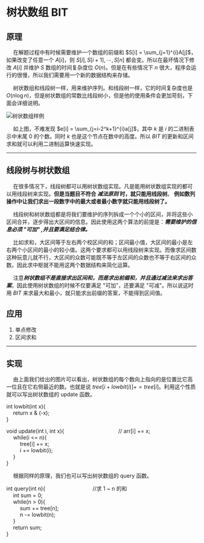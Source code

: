 # 树状数组 BIT

## 原理
&emsp; 在解题过程中有时候需要维护一个数组的前缀和 $S[i] = \sum_{j=1}^{i}A[j]$，如果改变了任意一个 $A[i]$，则 $S[i], S[i+1], \cdots, S[n]$ 都会变。所以在最坏情况下修改 $A[i]$ 并维护 $S$ 数组的时间复杂度位 $O(n)$。但是在有些情况下 $n$ 很大，程序会运行的很慢，所以我们需要用一个新的数据结构来存储。

&emsp; 树状数组和线段树一样，用来维护序列。和线段树一样，它的时间复杂度也是 $O(n\log{n})$，但是树状数组的常数比线段树小，但是他的使用条件会更加苛刻，下面会详细说明。

![树状数组样例](/cpp/practice/2021SummerVacation/August2021/20210809/binaryIndexTreeExample.png)

&emsp; 如上图，不难发现 $e[i] = \sum_{j=i-2^k+1}^{i}a[j]$，其中 $k$ 是 $i$ 的二进制表示中末尾 $0$ 的个数。同时 $k$ 也是这个节点在数中的高度。所以 $BIT$ 的更新和区间求和就可以利用二进制运算快速实现。

----
## 线段树与树状数组

&emsp; 在很多情况下，线段树都可以用树状数组实现。凡是能用树状数组实现的都可以用线段树来实现。**但是当题目不符合 *减法原则* 时，就只能用线段树**。 **例如数列操作中让我们求出一段数字中的最大或者最小数字就只能用线段树了。**

&emsp; 线段树和树状数组都是将我们要维护的序列拆成一个个小的区间，并将这些小区间合并，逐步得出大区间的信息。因此使用这两个算法的前提是：***需要维护的信息必须 "可加" ,并且要满足结合律。***

&emsp; 比如求和，大区间等于左右两个校区间的和；区间最小值，大区间的最小是左右两个小区间的最小的较小值。这两个要求都可以用线段树来实现。而像求区间数这种玩意儿就不行，大区间的众数可能既不等于左区间的众数也不等于右区间的众数。因此求中枢就不能用这两个数据结构来简化运算。

&emsp; 注意***树状数组不是直接求出区间和，而是求出前缀和，并且通过减法来求出答案***，因此使用树状数组的时候不仅要满足 "可加"，还要满足 "可减"。所以说这时用 $BIT$ 来求最大和最小，就只能求出前缀的答案，不能得到区间值。

## 应用
1. 单点修改
2. 区间求和

----

## 实现

&emsp; 由上面我们给出的图片可以看出，树状数组的每个数向上指向的是位置比它高一位且在它右侧最近的数。也就是说 $tree[i+lowbit(i)] += tree[i]$。利用这个性质就可以写出树状数组的 update 函数。


int lowbit(int x){<br>
&emsp; return x & (-x);<br>
}


void update(int i, int x){&emsp; &emsp; &emsp; &emsp; &emsp; &emsp; &emsp; &emsp; // arr[i] += x;<br>
&emsp; while(i <= n){<br>
&emsp; &emsp; tree[i] += x;<br>
&emsp; &emsp; i += lowbit(i);<br>
&emsp; }<br>
}

&emsp; 根据同样的原理，我们也可以写出树状数组的 query 函数。

int query(int n){&emsp; &emsp; &emsp; &emsp; &emsp; &emsp; &emsp; //求 1 ~ n 的和<br>
&emsp; int sum = 0;<br>
&emsp; while(n > 0){<br>
&emsp; &emsp; sum += tree[n];<br>
&emsp; &emsp; n -= lowbit(n);<br>
&emsp; }<br>
&emsp; return sum;<br>
}